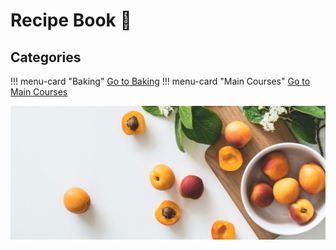 # Recipe Book 📖
## Categories
!!! menu-card "Baking"
    [Go to Baking](baking.md)
!!! menu-card "Main Courses"
    [Go to Main Courses](main-courses.md)

<img src="images/fruits.jpg" alt="Fruits"/>
